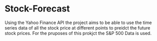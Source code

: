 # Stock-Forecast

Using the Yahoo Finance API the project aims to be able to use the time series data of all the stock price at different points to preidct the future stock prices.
For the pruposes of this prokjct the S&P 500 Data is used.
